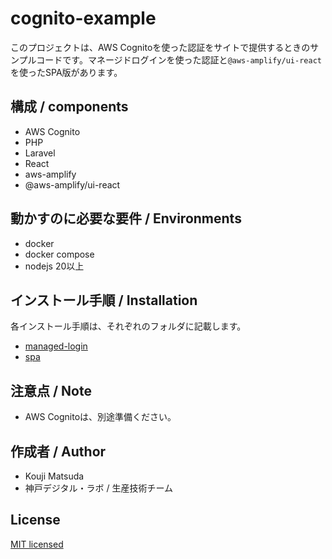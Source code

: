 # cognito-example
このプロジェクトは、AWS Cognitoを使った認証をサイトで提供するときのサンプルコードです。マネージドログインを使った認証と`@aws-amplify/ui-react`を使ったSPA版があります。

## 構成 / components

* AWS Cognito
* PHP
* Laravel
* React
* aws-amplify
* @aws-amplify/ui-react

## 動かすのに必要な要件 / Environments

* docker
* docker compose
* nodejs 20以上

## インストール手順 / Installation

各インストール手順は、それぞれのフォルダに記載します。

* [managed-login](./managed-login/readme.md)
* [spa](./spa/README.md)
 
## 注意点 / Note

* AWS Cognitoは、別途準備ください。

## 作成者 / Author

* Kouji Matsuda
* 神戸デジタル・ラボ / 生産技術チーム

## License

[MIT licensed](./LICENSE)